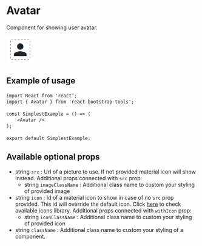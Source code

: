# Avatar

Component for showing user avatar.

![Avatar example](../../../../readme_img/AvatarExample.png)

## Example of usage

```
import React from 'react';
import { Avatar } from 'react-bootstrap-tools';

const SimplestExample = () => (
    <Avatar />
);

export default SimplestExample;
```

## Available optional props

- string `src` : Url of a picture to use. If not provided material icon will show instead.
  Additional props connected with `src` prop:
  - string `imageClassName` : Additional class name to custom your styling of provided image
- string `icon` : Id of a material icon to show in case of no `src` prop provided. This id will override the default icon. Click [here](https://material.io/tools/icons/?style=baseline) to check available icons library.
  Additional props connected with `withIcon` prop:
  - string `iconClassName` : Additional class name to custom your styling of provided icon
- string `className` : Additional class name to custom your styling of a component. 
